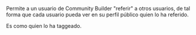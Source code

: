 Permite a un usuario de Community Builder "referir" a otros usuarios, de tal forma que cada usuario pueda ver en su perfil público quien lo ha referido.

Es como quien lo ha taggeado.